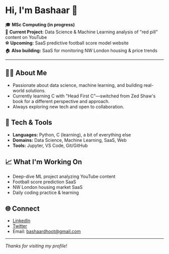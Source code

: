 # Hi, I'm Bashaar 👋

🎓 **MSc Computing (in progress)**  
🔬 **Current Project:** Data Science & Machine Learning analysis of "red pill" content on YouTube  
⚽ **Upcoming:** SaaS predictive football score model website  
🏠 **Also building:** SaaS for monitoring NW London housing & price trends

---

## 🧑‍💻 About Me

- Passionate about data science, machine learning, and building real-world solutions.
- Currently learning C with "Head First C"—switched from Zed Shaw's book for a different perspective and approach.
- Always exploring new tech and open to collaboration.

## 🚀 Tech & Tools

- **Languages:** Python, C (learning), a bit of everything else
- **Domains:** Data Science, Machine Learning, SaaS, Web
- **Tools:** Jupyter, VS Code, Git/GitHub

## 📈 What I'm Working On

- Deep-dive ML project analyzing YouTube content
- Football score prediction SaaS
- NW London housing market SaaS
- Daily coding practice & learning

## 🌐 Connect

- [LinkedIn](https://www.linkedin.com/in/bashaar-dhoot/)  
- [Twitter](https://x.com/Bashaar13578392)  
- Email: bashaardhoot@gmail.com

---

_Thanks for visiting my profile!_
